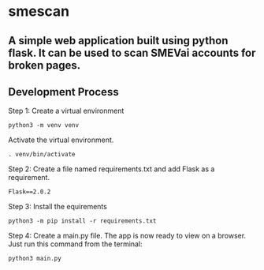# smescan
A simple web application built using python flask. It can be used to scan SMEVai accounts for broken pages.
---

## Development Process

Step 1: Create a virtual environment

```python3 -m venv venv```

Activate the virtual environment.

```. venv/bin/activate```

Step 2: Create a file named requirements.txt and add Flask as a requirement.

```Flask==2.0.2```

Step 3: Install the equirements

```python3 -m pip install -r requirements.txt```

Step 4: Create a main.py file. The app is now ready to view on a browser. Just run this command from the terminal:

```python3 main.py```
